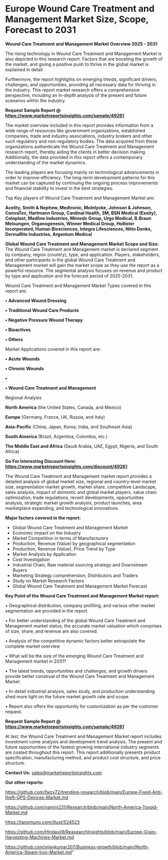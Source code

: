 # Europe Wound Care Treatment and Management Market Size, Scope, Forecast to 2031

<Strong> Wound Care Treatment and Management Market Overview 2025 - 2031</strong>

The rising technology in Wound Care Treatment and Management Market is also depicted in this research report. Factors that are boosting the growth of the market, and giving a positive push to thrive in the global market is explained in detail.

Furthermore, the report highlights on emerging trends, significant drivers, challenges, and opportunities, providing all necessary data for thriving in the industry. This report market research offers a comprehensive perspective, including an in-depth analysis of the present and future scenarios within the industry.

<strong>Request Sample Report @ <a href=https://www.marketreportsinsights.com/sample/49261>https://www.marketreportsinsights.com/sample/49261</a></strong>

The market overview included in this report provides information from a wide range of resources like government organizations, established companies, trade and industry associations, industry brokers and other such regulatory and non-regulatory bodies. The data acquired from these organizations authenticate the Wound Care Treatment and Management research report, thereby aiding the clients in better decision making. Additionally, the data provided in this report offers a contemporary understanding of the market dynamics.

The leading players are focusing mainly on technological advancements in order to improve efficiency. The long-term development patterns for this market can be captured by continuing the ongoing process improvements and financial stability to invest in the best strategies.

Top Key players of Wound Care Treatment and Management Market are:

<strong>Acelity, Smith & Nephew, Medtronic, Molnlycke, Johnson & Johnson, ConvaTec, Hartmann Group, Cardinal Health, 3M, BSN Medical (Essity), Coloplast, Medline Industries, Mimedx Group, Urgo Medical, B.Braun Melsungen, Organogenesis, Winner Medical Group, Hollister Incorporated, Human Biosciences, Integra Lifesciences, Nitto Denko, DermaRite Industries, Argentum Medical</strong>

<strong><b>Global Wound Care Treatment and Management Market Scope and Size:</b></strong>
The Wound Care Treatment and Management market is declared segment by company, region (country), type, and application. Players, stakeholders, and other participants in the global Wound Care Treatment and Management market will gain the market scope as they use the report as a powerful resource. The segmental analysis focuses on revenue and product by type and application and the forecast period of 2025-2031.

Wound Care Treatment and Management Market Types covered in this report are:

<strong>•  Advanced Wound Dressing

•  Traditional Wound Care Products

•  Negative Pressure Wound Therapy

•  Bioactives

•  Others</strong>

Market Applications covered in this report are:

<strong>•  Acute Wounds

•  Chronic Wounds

•  

•  Wound Care Treatment and Management</strong> 

Regional Analysis

<strong>North America</strong> (the United States, Canada, and Mexico)

<strong>Europe</strong> (Germany, France, UK, Russia, and Italy)

<strong>Asia-Pacific</strong> (China, Japan, Korea, India, and Southeast Asia)

<strong>South America</strong> (Brazil, Argentina, Colombia, etc.)

<strong>The Middle East and Africa</strong> (Saudi Arabia, UAE, Egypt, Nigeria, and South Africa)

<strong>Go For Interesting Discount Here: <a href=https://www.marketreportsinsights.com/discount/49261>https://www.marketreportsinsights.com/discount/49261</a></strong>

The Wound Care Treatment and Management market report provides a detailed analysis of global market size, regional and country-level market size, segmentation market growth, market share, competitive Landscape, sales analysis, impact of domestic and global market players, value chain optimization, trade regulations, recent developments, opportunities analysis, strategic market growth analysis, product launches, area marketplace expanding, and technological innovations.

<strong><b>Major factors covered in the report:</b></strong>
<ul>
  <li>Global Wound Care Treatment and Management Market </li>
  <li>Economic Impact on the Industry</li>
  <li>Market Competition in terms of Manufacturers</li>
  <li>Production, Revenue (Value) by geographical segmentation</li>
  <li>Production, Revenue (Value), Price Trend by Type</li>
  <li>Market Analysis by Application</li>
  <li>Cost Investigation</li>
  <li>Industrial Chain, Raw material sourcing strategy and Downstream Buyers</li>
  <li>Marketing Strategy comprehension, Distributors and Traders</li>
  <li>Study on Market Research Factors</li>
  <li>Global Wound Care Treatment and Management Market Forecast</li>
</ul>

<strong><b>Key Point of the Wound Care Treatment and Management Market report:</b></strong>

• Geographical distribution, company profiling, and various other market segmentation are provided in the report.

• For better understanding of the global Wound Care Treatment and Management market status, the accurate market valuation which comprises of size, share, and revenue are also covered.

• Analysis of the competitive dynamic factors better extrapolate the complete market overview

• What will be the size of the emerging Wound Care Treatment and Management market in 2031?

• The latest trends, opportunities and challenges, and growth drivers provide better construal of the Wound Care Treatment and Management Market.

• In-detail industrial analysis, sales study, and production understanding shed more light on the future market growth rate and scope.

• Report also offers the opportunity for customization as per the customer request.

<strong>Request Sample Report @ <a href=https://www.marketreportsinsights.com/sample/49261>https://www.marketreportsinsights.com/sample/49261</a></strong>

At last, the Wound Care Treatment and Management Market report includes investment come analysis and development trend analysis. The present and future opportunities of the fastest growing international industry segments are coated throughout this report. This report additionally presents product specification, manufacturing method, and product cost structure, and price structure.

<strong>Contact Us:</strong>
sales@marketreportsinsights.com

<strong>Our other reports:</strong>

<a href=https://github.com/faizy72/trending-research/blob/main/Europe-Fixed-Anti-theft-GPS-Devices-Market.md>https://github.com/faizy72/trending-research/blob/main/Europe-Fixed-Anti-theft-GPS-Devices-Market.md</a>

<a href=https://github.com/yamini231/Research/blob/main/North-America-Toxoid-Market.md>https://github.com/yamini231/Research/blob/main/North-America-Toxoid-Market.md</a>

<a href=https://tanomuno.com/illust/524523>https://tanomuno.com/illust/524523</a>

<a href=https://github.com/Hindavii9/ReasearchInsights/blob/main/Europe-Grain-Harvesting-Machines-Market.md>https://github.com/Hindavii9/ReasearchInsights/blob/main/Europe-Grain-Harvesting-Machines-Market.md</a>

<a href=https://github.com/vijaykumar207/Business-growth/blob/main/North-America-Steam-Iron-Market.md>https://github.com/vijaykumar207/Business-growth/blob/main/North-America-Steam-Iron-Market.md</a>"
